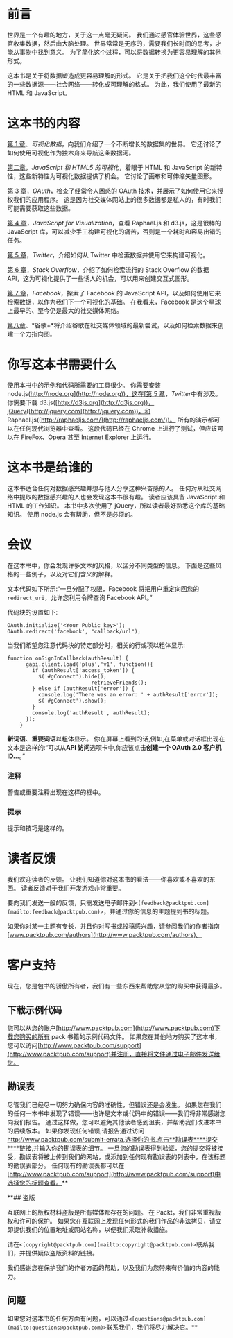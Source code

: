 # 前言

世界是一个有趣的地方，关于这一点毫无疑问。 我们通过感官体验世界，这些感官收集数据，然后由大脑处理。 世界常常是无序的，需要我们长时间的思考，才能从事物中找到意义。 为了简化这个过程，可以将数据转换为更容易理解的其他形式。

这本书是关于将数据塑造成更容易理解的形式。 它是关于把我们这个时代最丰富的一些数据源——社会网络——转化成可理解的格式。 为此，我们使用了最新的 HTML 和 JavaScript。

# 这本书的内容

[第 1 章](1.html "Chapter 1. Visualizing Data")、*可视化数据*，向我们介绍了一个不断增长的数据集的世界。 它还讨论了如何使用可视化作为独木舟来导航这条数据河。

[第二章](2.html "Chapter 2. JavaScript and HTML5 for Visualizations")，*JavaScript 和 HTML5 的可视化*，着眼于 HTML 和 JavaScript 的新特性，这些新特性为可视化数据提供了机会。 它讨论了画布和可伸缩矢量图形。

[第 3 章](3.html "Chapter 3. OAuth")，*OAuth*，检查了经常令人困惑的 OAuth 技术，并展示了如何使用它来授权我们的应用程序。 这是因为社交媒体网站上的很多数据都是私人的，有时我们可能需要获取这些数据。

[第 4 章](4.html "Chapter 4. JavaScript for Visualization")，*JavaScript for Visualization*，查看 Raphaël.js 和 d3.js，这是很棒的 JavaScript 库，可以减少手工构建可视化的痛苦，否则是一个耗时和容易出错的任务。

[第 5 章](5.html "Chapter 5. Twitter")，*Twitter*，介绍如何从 Twitter 中检索数据并使用它来构建可视化。

[第 6 章](6.html "Chapter 6. Stack Overflow")，*Stack Overflow*，介绍了如何检索流行的 Stack Overflow 的数据 API，这为可视化提供了一些诱人的机会，可以用来创建交互式图形。

[第 7 章](7.html "Chapter 7. Facebook")，*Facebook*，探索了 Facebook 的 JavaScript API，以及如何使用它来检索数据，以作为我们下一个可视化的基础。 在我看来，Facebook 是这个星球上最早的、至今仍是最大的社交媒体网络。

[第八章](8.html "Chapter 8. Google+")、*谷歌+*将介绍谷歌在社交媒体领域的最新尝试，以及如何检索数据来创建一个力指向图。

# 你写这本书需要什么

使用本书中的示例和代码所需要的工具很少。 你需要安装 node.js([http://node.org](http://node.org))，这在[第 5 章](5.html "Chapter 5. Twitter")，*Twitter*中有涉及。 你需要下载 d3.js([http://d3js.org](http://d3js.org))，jQuery([http://jquery.com](http://jquery.com))，和 Raphael.js([http://raphaeljs.com/](http://raphaeljs.com/))。 所有的演示都可以在任何现代浏览器中查看。 这段代码已经在 Chrome 上进行了测试，但应该可以在 FireFox、Opera 甚至 Internet Explorer 上运行。

# 这本书是给谁的

这本书适合任何对数据感兴趣并想与他人分享这种兴奋感的人。 任何对从社交网络中提取的数据感兴趣的人也会发现这本书很有趣。 读者应该具备 JavaScript 和 HTML 的工作知识。 本书中多次使用了 jQuery，所以读者最好熟悉这个库的基础知识。 使用 node.js 会有帮助，但不是必须的。

# 会议

在这本书中，你会发现许多文本的风格，以区分不同类型的信息。 下面是这些风格的一些例子，以及对它们含义的解释。

文本代码如下所示:“一旦分配了权限，Facebook 将把用户重定向回您的`redirect_uri`，允许您利用令牌查询 Facebook API。”

代码块的设置如下:

```
OAuth.initialize('<Your Public key>');
OAuth.redirect('facebook', "callback/url");
```

当我们希望您注意代码块的特定部分时，相关的行或项以粗体显示:

```
function onSignInCallback(authResult) {
      gapi.client.load('plus','v1', function(){
        if (authResult['access_token']) {
          $('#gConnect').hide();
                           retrieveFriends();
        } else if (authResult['error']) {
          console.log('There was an error: ' + authResult['error']);
          $('#gConnect').show();
        }
        console.log('authResult', authResult);
      });
    }
```

**新词语**、**重要词语**以粗体显示。 你在屏幕上看到的话,例如,在菜单或对话框出现在文本是这样的:“可以从**API 访问**选项卡中,你应该点击**创建一个 OAuth 2.0 客户机 ID…**。”

### 注释

警告或重要注释出现在这样的框中。

### 提示

提示和技巧是这样的。

# 读者反馈

我们欢迎读者的反馈。 让我们知道你对这本书的看法——你喜欢或不喜欢的东西。 读者反馈对于我们开发游戏非常重要。

要向我们发送一般的反馈，只需发送电子邮件到`<[feedback@packtpub.com](mailto:feedback@packtpub.com)>`，并通过你的信息的主题提到书的标题。

如果你对某一主题有专长，并且你对写书或投稿感兴趣，请参阅我们的作者指南[www.packtpub.com/authors](http://www.packtpub.com/authors)。

# 客户支持

现在，您是包书的骄傲所有者，我们有一些东西来帮助您从您的购买中获得最多。

## 下载示例代码

您可以从您的账户[http://www.packtpub.com](http://www.packtpub.com)下载您购买的所有 pack 书籍的示例代码文件。 如果您在其他地方购买了这本书，您可以访问[http://www.packtpub.com/support](http://www.packtpub.com/support)并注册，直接将文件通过电子邮件发送给您。

## 勘误表

尽管我们已经尽一切努力确保内容的准确性，但错误还是会发生。 如果您在我们的任何一本书中发现了错误——也许是文本或代码中的错误——我们将非常感谢您向我们报告。 通过这样做，您可以避免其他读者感到沮丧，并帮助我们改进本书的后续版本。 如果你发现任何错误,请报告通过访问 http://www.packtpub.com/submit-errata,选择你的书,点击**勘误表****提交****链接,并输入你的勘误表的细节。 一旦您的勘误表得到验证，您的提交将被接受，勘误表将被上传到我们的网站，或添加到任何现有勘误表的列表中，在该标题的勘误表部分。 任何现有的勘误表都可以在[http://www.packtpub.com/support](http://www.packtpub.com/support)中选择您的标题查看。**

 **## 盗版

互联网上的版权材料盗版是所有媒体都存在的问题。 在 Packt，我们非常重视版权和许可的保护。 如果您在互联网上发现任何形式的我们作品的非法拷贝，请立即提供我们的位置地址或网站名称，以便我们采取补救措施。

请在`<[copyright@packtpub.com](mailto:copyright@packtpub.com)>`联系我们，并提供疑似盗版资料的链接。

我们感谢您在保护我们的作者方面的帮助，以及我们为您带来有价值的内容的能力。

## 问题

如果您对这本书的任何方面有问题，可以通过`<[questions@packtpub.com](mailto:questions@packtpub.com)>`联系我们，我们将尽力解决它。**